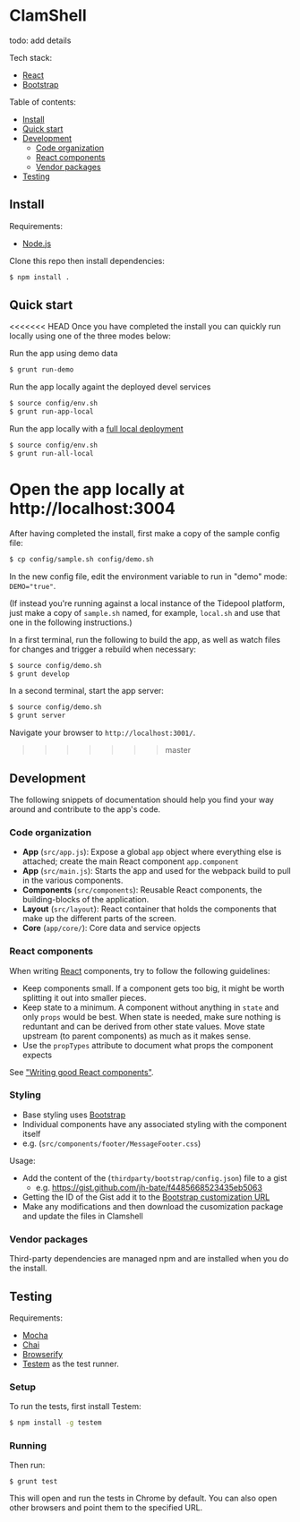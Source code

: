 # ClamShell

todo: add details

Tech stack:

- [React](http://facebook.github.io/react)
- [Bootstrap](http://getbootstrap.com/)

Table of contents:

- [Install](#install)
- [Quick start](#quick-start)
- [Development](#development)
    - [Code organization](#code-organization)
    - [React components](#react-components)
    - [Vendor packages](#vendor-packages)
- [Testing](#testing)

## Install

Requirements:

- [Node.js](http://nodejs.org/)

Clone this repo then install dependencies:

```bash
$ npm install .
```

## Quick start

<<<<<<< HEAD
Once you have completed the install you can quickly run locally using one of the three modes below:

Run the app using demo data

```bash
$ grunt run-demo
```

Run the app locally againt the deployed devel services

```bash
$ source config/env.sh
$ grunt run-app-local
```

Run the app locally with a [full local deployment](https://github.com/tidepool-org/tools/blob/master/runservers)

```bash
$ source config/env.sh
$ grunt run-all-local
```

Open the app locally at http://localhost:3004
=======
After having completed the install, first make a copy of the sample config file:

```bash
$ cp config/sample.sh config/demo.sh
```

In the new config file, edit the environment variable to run in "demo" mode: `DEMO="true"`.

(If instead you're running against a local instance of the Tidepool platform, just make a copy of `sample.sh` named, for example, `local.sh` and use that one in the following instructions.)

In a first terminal, run the following to build the app, as well as watch files for changes and trigger a rebuild when necessary:

```bash
$ source config/demo.sh
$ grunt develop
```

In a second terminal, start the app server:

```bash
$ source config/demo.sh
$ grunt server
```

Navigate your browser to `http://localhost:3001/`.
>>>>>>> master

## Development

The following snippets of documentation should help you find your way around and contribute to the app's code.

### Code organization

- **App** (`src/app.js`): Expose a global `app` object where everything else is attached; create the main React component `app.component`
- **App** (`src/main.js`): Starts the app and used for the webpack build to pull in the various components.
- **Components** (`src/components`): Reusable React components, the building-blocks of the application.
- **Layout** (`src/layout`): React container that holds the components that make up the different parts of the screen.
- **Core** (`app/core/`): Core data and service opjects

### React components

When writing [React](http://facebook.github.io/react) components, try to follow the following guidelines:

- Keep components small. If a component gets too big, it might be worth splitting it out into smaller pieces.
- Keep state to a minimum. A component without anything in `state` and only `props` would be best. When state is needed, make sure nothing is reduntant and can be derived from other state values. Move state upstream (to parent components) as much as it makes sense.
- Use the `propTypes` attribute to document what props the component expects

See ["Writing good React components"](http://blog.whn.se/post/69621609605/writing-good-react-components).


### Styling

- Base styling uses [Bootstrap](www.getbootstrap.com)
- Individual components have any associated styling with the component itself
 - e.g. (`src/components/footer/MessageFooter.css`)

Usage:

- Add the content of the (`thirdparty/bootstrap/config.json`) file to a gist
  - e.g. https://gist.github.com/jh-bate/f4485668523435eb5063
- Getting the ID of the Gist add it to the [Bootstrap customization URL](http://getbootstrap.com/customize/?id=)
- Make any modifications and then download the cusomization package and update the files in Clamshell

### Vendor packages

Third-party dependencies are managed npm and are installed when you do the install.

## Testing

Requirements:

- [Mocha](http://visionmedia.github.io/mocha/)
- [Chai](http://chaijs.com/)
- [Browserify](http://browserify.org/)
- [Testem](https://github.com/airportyh/testem) as the test runner.

### Setup

To run the tests, first install Testem:

```bash
$ npm install -g testem
```

### Running

Then run:

```
$ grunt test
```

This will open and run the tests in Chrome by default. You can also open other browsers and point them to the specified URL.
